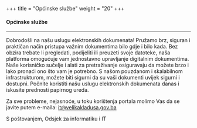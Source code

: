 +++
title = "Općinske službe"
weight = "20"
+++

#### Općinske službe

---

Dobrodošli na našu uslugu elektronskih dokumenata! Pružamo brz, siguran i praktičan način pristupa važnim dokumentima bilo gdje i bilo kada. Bez obzira trebate li pregledati, podijeliti ili preuzeti svoje datoteke, naša platforma omogućuje vam jednostavno upravljanje digitalnim dokumentima. Naše korisničko sučelje i alati za pretraživanje osiguravaju da možete brzo i lako pronaći ono što vam je potrebno. S našom pouzdanom i skalabilnom infrastrukturom, možete biti sigurni da su vaši dokumenti uvijek sigurni i dostupni. Počnite koristiti našu uslugu elektronskih dokumenata danas i iskusite prednosti papirnog ureda.

Za sve probleme, nejasnoće, u toku korištenja portala molimo Vas da se javite putem e-maila:
it@velikakladusa.gov.ba

S poštovanjem, Odsjek za informatiku i IT

